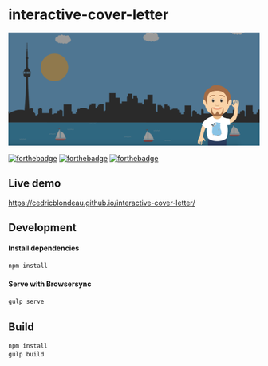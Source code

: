 # interactive-cover-letter

![interactive cover letter](https://raw.githubusercontent.com/cedricblondeau/interactive-cover-letter/develop/hello.png)

[![forthebadge](http://forthebadge.com/images/badges/built-with-love.svg)](http://forthebadge.com) [![forthebadge](http://forthebadge.com/images/badges/uses-js.svg)](http://forthebadge.com) [![forthebadge](http://forthebadge.com/images/badges/gluten-free.svg)](http://forthebadge.com)

## Live demo

https://cedricblondeau.github.io/interactive-cover-letter/

## Development

#### Install dependencies

```bash
npm install
```

#### Serve with Browsersync

```bash
gulp serve
```

## Build

```bash
npm install
gulp build
```

